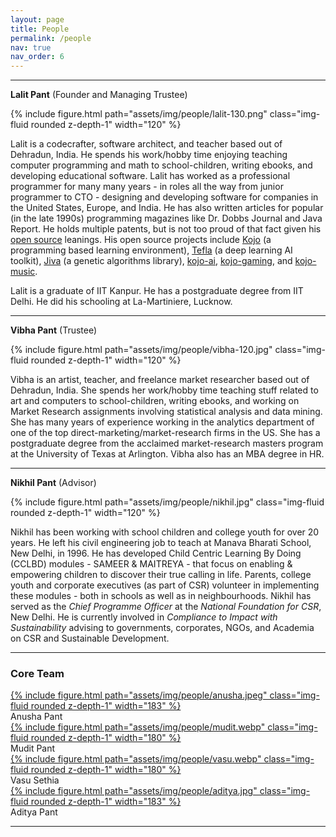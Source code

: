 ```yaml
---
layout: page
title: People
permalink: /people
nav: true
nav_order: 6
---
```


---

**Lalit Pant** (Founder and Managing Trustee)

<div class="float-right ml-5 mb-1 text-center">
  {% include figure.html path="assets/img/people/lalit-130.png" class="img-fluid rounded z-depth-1" width="120" %}
</div>

Lalit is a codecrafter, software architect, and teacher based out of Dehradun, India. He spends his work/hobby time enjoying teaching computer programming and math to school-children, writing ebooks, and developing educational software. Lalit has worked as a professional programmer for many many years - in roles all the way from junior programmer to CTO - designing and developing software for companies in the United States, Europe, and India. He has also written articles for popular (in the late 1990s) programming magazines like Dr. Dobbs Journal and Java Report. He holds multiple patents, but is not too proud of that fact given his [open source](http://www.opensource.org/docs/osd) leanings. His open source projects include [Kojo](https://www.kogics.net/kojo) (a programming based learning environment), [Tefla](https://github.com/litan/tefla) (a deep learning AI toolkit), [Jiva](https://github.com/litan/jiva-ng) (a genetic algorithms library), [kojo-ai](https://github.com/litan/kojo-ai-3), [kojo-gaming](https://github.com/litan/kojo-gaming), and [kojo-music](https://github.com/litan/kojo-music).

Lalit is a graduate of IIT Kanpur. He has a postgraduate degree from IIT Delhi. He did his schooling at La-Martiniere, Lucknow.

---

**Vibha Pant** (Trustee)

<div class="float-right ml-5 mb-1 text-center">
  {% include figure.html path="assets/img/people/vibha-120.jpg" class="img-fluid rounded z-depth-1" width="120" %}
</div>

Vibha is an artist, teacher, and freelance market researcher based out of Dehradun, India. She spends her work/hobby time teaching stuff related to art and computers to school-children, writing ebooks, and working on Market Research assignments involving statistical analysis and data mining. She has many years of experience working in the analytics department of one of the top direct-marketing/market-research firms in the US. She has a postgraduate degree from the acclaimed market-research masters program at the University of Texas at Arlington. Vibha also has an MBA degree in HR.

---

**Nikhil Pant** (Advisor)

<div class="float-right ml-5 mb-1 text-center">
  {% include figure.html path="assets/img/people/nikhil.jpg" class="img-fluid rounded z-depth-1" width="120" %}
</div>

Nikhil has been working with school children and college youth for over 20 years. He left his civil engineering job to teach at Manava Bharati School, New Delhi, in 1996. He has developed Child Centric Learning By Doing (CCLBD) modules - SAMEER & MAITREYA - that focus on enabling & empowering children to discover their true calling in life. Parents, college youth and corporate executives (as part of CSR) volunteer in implementing these modules - both in schools as well as in neighbourhoods. Nikhil has served as the *Chief Programme Officer* at the *National Foundation for CSR*, New Delhi. He is currently involved in *Compliance to Impact with Sustainability* advising to governments, corporates, NGOs, and Academia on CSR and Sustainable Development.

---

### Core Team

<div class="row mt-5 ">
    <div class="col text-center">
      <a href="https://www.linkedin.com/in/anusha-pant/">
        {% include figure.html path="assets/img/people/anusha.jpeg" class="img-fluid rounded z-depth-1" width="183" %}
      </a>
      <div class="caption">
        Anusha Pant
      </div>
    </div>
    <div class="col text-center">
      <a href="https://www.linkedin.com/in/mudit-pant-48a578113/">
        {% include figure.html path="assets/img/people/mudit.webp" class="img-fluid rounded z-depth-1" width="180" %}
      </a>
      <div class="caption">
        Mudit Pant
      </div>
    </div>
    <div class="col text-center">
      <a href="https://www.linkedin.com/in/vasusethia/">
        {% include figure.html path="assets/img/people/vasu.webp" class="img-fluid rounded z-depth-1" width="180" %}
      </a>
      <div class="caption">
        Vasu Sethia
      </div>
    </div>
    <div class="col text-center">
      <a href="https://github.com/cerealkiiller">
        {% include figure.html path="assets/img/people/aditya.jpg" class="img-fluid rounded z-depth-1" width="183" %}
      </a>
      <div class="caption">
        Aditya Pant
      </div>
    </div>
</div>

---